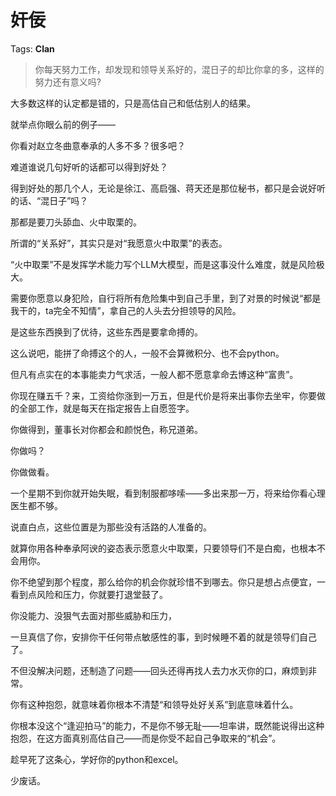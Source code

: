 # 奸佞

Tags: **Clan**

> 你每天努力工作，却发现和领导关系好的，混日子的却比你拿的多，这样的努力还有意义吗?



大多数这样的认定都是错的，只是高估自己和低估别人的结果。

就举点你眼么前的例子——

你看对赵立冬曲意奉承的人多不多？很多吧？

难道谁说几句好听的话都可以得到好处？

得到好处的那几个人，无论是徐江、高启强、蒋天还是那位秘书，都只是会说好听的话、“混日子”吗？

那都是要刀头舔血、火中取栗的。

所谓的“关系好”，其实只是对“我愿意火中取栗”的表态。

“火中取栗”不是发挥学术能力写个LLM大模型，而是这事没什么难度，就是风险极大。

需要你愿意以身犯险，自行将所有危险集中到自己手里，到了对景的时候说“都是我干的，ta完全不知情”，拿自己的人头去分担领导的风险。

是这些东西换到了优待，这些东西是要拿命搏的。

这么说吧，能拼了命搏这个的人，一般不会算微积分、也不会python。

但凡有点实在的本事能卖力气求活，一般人都不愿意拿命去博这种“富贵”。

你现在赚五千？来，工资给你涨到一万五，但是代价是将来出事你去坐牢，你要做的全部工作，就是每天在指定报告上自愿签字。

你做得到，董事长对你都会和颜悦色，称兄道弟。

你做吗？

你做做看。

一个星期不到你就开始失眠，看到制服都哆嗦——多出来那一万，将来给你看心理医生都不够。

说直白点，这些位置是为那些没有活路的人准备的。

就算你用各种奉承阿谀的姿态表示愿意火中取栗，只要领导们不是白痴，也根本不会用你。

你不绝望到那个程度，那么给你的机会你就珍惜不到哪去。你只是想占点便宜，一看到点风险和压力，你就要打退堂鼓了。

你没能力、没狠气去面对那些威胁和压力，

一旦真信了你，安排你干任何带点敏感性的事，到时候睡不着的就是领导们自己了。

不但没解决问题，还制造了问题——回头还得再找人去力水灭你的口，麻烦到非常。

  


你有这种抱怨，就意味着你根本不清楚“和领导处好关系”到底意味着什么。

你根本没这个“逢迎拍马”的能力，不是你不够无耻——坦率讲，既然能说得出这种抱怨，在这方面真别高估自己——而是你受不起自己争取来的“机会”。

趁早死了这条心，学好你的python和excel。

少废话。



